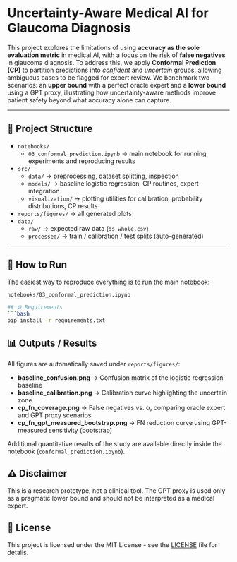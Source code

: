 # Uncertainty-Aware Medical AI for Glaucoma Diagnosis

This project explores the limitations of using **accuracy as the sole evaluation metric** in medical AI, with a focus on the risk of **false negatives** in glaucoma diagnosis. To address this, we apply **Conformal Prediction (CP)** to partition predictions into *confident* and *uncertain* groups, allowing ambiguous cases to be flagged for expert review. We benchmark two scenarios: an **upper bound** with a perfect oracle expert and a **lower bound** using a GPT proxy, illustrating how uncertainty-aware methods improve patient safety beyond what accuracy alone can capture.

---

## 📂 Project Structure

- `notebooks/`
  - `03_conformal_prediction.ipynb` → main notebook for running experiments and reproducing results
- `src/`
  - `data/` → preprocessing, dataset splitting, inspection
  - `models/` → baseline logistic regression, CP routines, expert integration
  - `visualization/` → plotting utilities for calibration, probability distributions, CP results
- `reports/figures/` → all generated plots
- `data/`
  - `raw/` → expected raw data (`ds_whole.csv`)
  - `processed/` → train / calibration / test splits (auto-generated)

---

## 🚀 How to Run

The easiest way to reproduce everything is to run the main notebook:

```bash
notebooks/03_conformal_prediction.ipynb

## ⚙️ Requirements
```bash
pip install -r requirements.txt
```

## 📊 Outputs / Results

All figures are automatically saved under `reports/figures/`:

- **baseline_confusion.png** → Confusion matrix of the logistic regression baseline  
- **baseline_calibration.png** → Calibration curve highlighting the uncertain zone  
- **cp_fn_coverage.png** → False negatives vs. α, comparing oracle expert and GPT proxy scenarios  
- **cp_fn_gpt_measured_bootstrap.png** → FN reduction curve using GPT-measured sensitivity (bootstrap)

Additional quantitative results of the study are available directly inside the notebook (`conformal_prediction.ipynb`).


## ⚠ Disclaimer

This is a research prototype, not a clinical tool. The GPT proxy is used only as a pragmatic lower bound and should not be interpreted as a medical expert.


## 📜 License
This project is licensed under the MIT License - see the [LICENSE](LICENSE) file for details.
